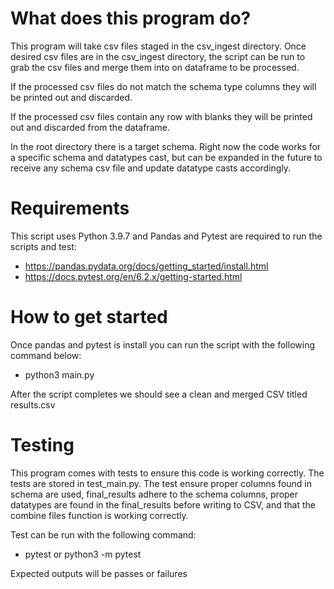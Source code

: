 # What does this program do?

This program will take csv files staged in the csv_ingest directory. 
Once desired csv files are in the csv_ingest directory, the script 
can be run to grab the csv files and merge them into on dataframe to 
be processed. 

If the processed csv files do not match the schema type columns they will 
be printed out and discarded. 

If the processed csv files contain any row with blanks they will be printed out
and discarded from the dataframe.

In the root directory there is a target schema. Right now the code works
for a specific schema and datatypes cast, but can be expanded in the future 
to receive any schema csv file and update datatype casts accordingly.

# Requirements
This script uses Python 3.9.7 and
Pandas and Pytest are required to run the scripts and test:

- https://pandas.pydata.org/docs/getting_started/install.html
- https://docs.pytest.org/en/6.2.x/getting-started.html

# How to get started 

Once pandas and pytest is install you can run the script with 
the following command below:

- python3 main.py

After the script completes we should see a clean and merged 
CSV titled results.csv

# Testing

This program comes with tests to ensure this code is working correctly.
The tests are stored in test_main.py. The test ensure proper columns found
in schema are used, final_results adhere to the schema columns, proper datatypes
are found in the final_results before writing to CSV, and that the combine files
function is working correctly.

Test can be run with the following command:

- pytest or python3 -m pytest

Expected outputs will be passes or failures
